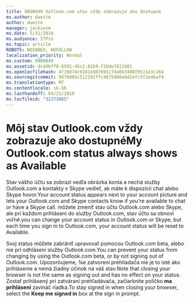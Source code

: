 ```yaml
---
title: 8000049 Outlook.com stav vždy zobrazuje ako dostupné
ms.author: daeite
author: daeite
manager: jackiesm
ms.date: 5/31/2018
ms.audience: ITPro
ms.topic: article
ROBOTS: NOINDEX, NOFOLLOW
localization_priority: Normal
ms.custom: 8000049
ms.assetid: dcddbff8-6501-45c2-8169-f18de7613d81
ms.openlocfilehash: 4f19d74c0181e987691c7da0b3408f0511e3c164
ms.sourcegitcommit: 9d78905c512192ffc4675468abd2efc5f2e4baf4
ms.translationtype: MT
ms.contentlocale: sk-SK
ms.lasthandoff: 04/23/2019
ms.locfileid: "32373665"
---
```

# <a name="my-outlookcom-status-always-shows-as-available"></a><span data-ttu-id="6daea-102">Môj stav Outlook.com vždy zobrazuje ako dostupné</span><span class="sxs-lookup"><span data-stu-id="6daea-102">My Outlook.com status always shows as Available</span></span>

<span data-ttu-id="6daea-103">Stav vášho účtu sa zobrazí vedľa obrázka konta a nechá služby Outlook.com a kontakty v Skype vedieť, ak máte k dispozícii chat alebo Skype hovor.</span><span class="sxs-lookup"><span data-stu-id="6daea-103">Your account status appears next to your account picture and lets your Outlook.com and Skype contacts know if you're available to chat or have a Skype call.</span></span> <span data-ttu-id="6daea-104">môžete zmeniť stav účtu Outlook.com alebo Skype, ale pri každom prihlásení do služby Outlook.com, stav účtu sa obnoví voľné.</span><span class="sxs-lookup"><span data-stu-id="6daea-104">you can change your account status in Outlook.com or Skype, but each time you sign in to Outlook.com, your account status will be reset to Available.</span></span>
  
<span data-ttu-id="6daea-105">Svoj status môžete zabrániť upravovať pomocou Outlook.com beta, alebo nie pri odhlásení služby Outlook.com.</span><span class="sxs-lookup"><span data-stu-id="6daea-105">You can prevent your status from changing by using the Outlook.com beta, or by not signing out of Outlook.com.</span></span> <span data-ttu-id="6daea-106">Upozoròujeme, ¾e zatvorení prehliadača nie je to isté ako prihlásenie a nemá žiadny účinok na váš stav.</span><span class="sxs-lookup"><span data-stu-id="6daea-106">Note that closing your browser is not the same as signing out and has no effect on your status.</span></span> <span data-ttu-id="6daea-107">Zostať prihlásený pri zatváraní prehľadávača, začiarknite políčko **ma prihlásení** zavináč riadka.</span><span class="sxs-lookup"><span data-stu-id="6daea-107">To stay signed in when closing your browser, select the **Keep me signed in** box at the sign in prompt.</span></span> 
  

